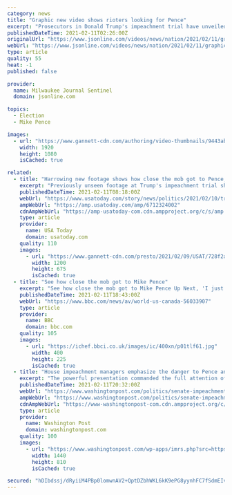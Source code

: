 ```yaml
---
category: news
title: "Graphic new video shows rioters looking for Pence"
excerpt: "Prosecutors in Donald Trump's impeachment trial have unveiled never-before-seen video video showing the mob of rioters breaking into the Capitol and searching menacingly for former Vice President Mike Pence while they chanted,"
publishedDateTime: 2021-02-11T02:26:00Z
originalUrl: "https://www.jsonline.com/videos/news/nation/2021/02/11/graphic-new-video-shows-rioters-looking-pence/6714630002/"
webUrl: "https://www.jsonline.com/videos/news/nation/2021/02/11/graphic-new-video-shows-rioters-looking-pence/6714630002/"
type: article
quality: 55
heat: -1
published: false

provider:
  name: Milwaukee Journal Sentinel
  domain: jsonline.com

topics:
  - Election
  - Mike Pence

images:
  - url: "https://www.gannett-cdn.com/authoring/video-thumbnails/9443ab34-1135-4db3-abd3-d8db0c02923b_poster.jpg?quality=10"
    width: 1920
    height: 1080
    isCached: true

related:
  - title: "Harrowing new footage shows how close the mob got to Pence, Congress and staff during Jan. 6 assault"
    excerpt: "Previously unseen footage at Trump's impeachment trial showed in vivid detail how close the mob came to lawmakers, staffers and Mike Pence."
    publishedDateTime: 2021-02-11T08:18:00Z
    webUrl: "https://www.usatoday.com/story/news/politics/2021/02/10/trump-impeachment-trial-capitol-mob-videos-show-violence-jan-6/6712324002/"
    ampWebUrl: "https://amp.usatoday.com/amp/6712324002"
    cdnAmpWebUrl: "https://amp-usatoday-com.cdn.ampproject.org/c/s/amp.usatoday.com/amp/6712324002"
    type: article
    provider:
      name: USA Today
      domain: usatoday.com
    quality: 110
    images:
      - url: "https://www.gannett-cdn.com/presto/2021/02/09/USAT/728f2a02-9d16-43e1-8386-e68430035a42-GettyImages-1230462786.jpg?auto=webp&crop=2999,1687,x0,y300&format=pjpg&width=1200"
        width: 1200
        height: 675
        isCached: true
  - title: "See how close the mob got to Mike Pence"
    excerpt: "See how close the mob got to Mike Pence Up Next, 'I just had to laugh at myself' Video, 00:01:41'I just had to laugh at myself' What's going on in Central African Republic? Video, 00:04:20What's going on in Central African Republic?"
    publishedDateTime: 2021-02-11T18:43:00Z
    webUrl: "https://www.bbc.com/news/av/world-us-canada-56033907"
    type: article
    provider:
      name: BBC
      domain: bbc.com
    quality: 105
    images:
      - url: "https://ichef.bbci.co.uk/images/ic/400xn/p01tlf61.jpg"
        width: 400
        height: 225
        isCached: true
  - title: "House impeachment managers emphasize the danger to Pence and other top officials in harrowing retelling of Jan. 6 attack"
    excerpt: "The powerful presentation commanded the full attention of the Senate Chamber, but it remains unclear whether it would sway enough Republicans to convict former president Donald Trump."
    publishedDateTime: 2021-02-11T20:32:00Z
    webUrl: "https://www.washingtonpost.com/politics/senate-impeachment-trial-trump/2021/02/10/17863674-6bbe-11eb-9f80-3d7646ce1bc0_story.html"
    ampWebUrl: "https://www.washingtonpost.com/politics/senate-impeachment-trial-trump/2021/02/10/17863674-6bbe-11eb-9f80-3d7646ce1bc0_story.html?outputType=amp"
    cdnAmpWebUrl: "https://www-washingtonpost-com.cdn.ampproject.org/c/s/www.washingtonpost.com/politics/senate-impeachment-trial-trump/2021/02/10/17863674-6bbe-11eb-9f80-3d7646ce1bc0_story.html?outputType=amp"
    type: article
    provider:
      name: Washington Post
      domain: washingtonpost.com
    quality: 100
    images:
      - url: "https://www.washingtonpost.com/wp-apps/imrs.php?src=https://arc-anglerfish-washpost-prod-washpost.s3.amazonaws.com/public/H4NB4QTL7QI6XH4AHV3ENTQ3YA.jpg&w=1440"
        width: 1440
        height: 810
        isCached: true

secured: "hDIbdssj/dRyiiM4PBp0lomwnAV2+QptDZbhWKL6kK9ePG8yynhFC7fSdmEIvsHeAltP7VBsw7bMT4bnv0sqgfKAog6AOYyGNm5fMIUpQBbitKCks2yYUgJUQmiVGJ1pROSruyIDcdvCyaLpdLZ/TxhrNRL3zZw7nwI3GHCC/rgrdC+YkDU0T1h3fWjvt8f1ri8sa5vxB8NRR/UDAlFRr4eBkv0nPuP4AEfkikX0ks0CzahWpUyxUp1SRFLMfebhaAF/WNMRHhl51NsDFdqGBLvIr+mH/NBw5SOcH6h1kcHtrCJ52JuyAkLgWizyEJtqkUOouMeNvGhEYI1S2fTZCYsS69aH13LlmaZHezE/I60=;P1d8gfD1YA6ZZiHIPcBDlw=="
---
```


